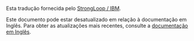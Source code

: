 <p>Esta tradução fornecida pelo <a href="http://strongloop.com">StrongLoop / IBM</a>.</p>

Este documento pode estar desatualizado em relação à documentação em Inglês. Para obter as atualizações mais recentes, consulte a <a href="/">documentação em Inglês</a>.
